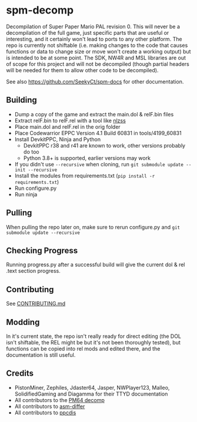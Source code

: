# spm-decomp

Decompilation of Super Paper Mario PAL revision 0. This will never be a decompilation of the full game, just specific parts that are useful or interesting, and it certainly won't lead to ports to any other platform. The repo is currently not shiftable (i.e. making changes to the code that causes functions or data to change size or move won't create a working output) but is intended to be at some point. The SDK, NW4R and MSL libraries are out of scope for this project and will not be decompiled (though partial headers will be needed for them to allow other code to be decompiled).

See also https://github.com/SeekyCt/spm-docs for other documentation.

## Building

- Dump a copy of the game and extract the main.dol & relF.bin files
- Extract relF.bin to relF.rel with a tool like [nlzss](https://github.com/magical/nlzss)
- Place main.dol and relF.rel in the orig folder
- Place Codewarrior EPPC Version 4.1 Build 60831 in tools/4199_60831
- Install DevkitPPC, Ninja and Python
    - DevkitPPC r38 and r41 are known to work, other versions probably do too
    - Python 3.8+ is supported, earlier versions may work
- If you didn't use `--recursive` when cloning, run `git submodule update --init --recursive`
- Install the modules from requirements.txt (`pip install -r requirements.txt`)
- Run configure.py
- Run ninja

## Pulling

When pulling the repo later on, make sure to rerun configure.py and `git submodule update --recursive`

## Checking Progress

Running progress.py after a successful build will give the current dol & rel .text section progress.

## Contributing
See [CONTRIBUTING.md](https://github.com/SeekyCt/spm-decomp/blob/master/CONTRIBUTING.md)

## Modding

In it's current state, the repo isn't really ready for direct editing (the DOL isn't shiftable, the REL might be but it's not been thoroughly tested), but functions can be copied into rel mods and edited there, and the documentation is still useful. 

## Credits
- PistonMiner, Zephiles, Jdaster64, Jasper, NWPlayer123, Malleo, SolidifiedGaming and Diagamma for their TTYD documentation
- All contributors to the [PM64 decomp](https://github.com/ethteck/papermario)
- All contributors to [asm-differ](https://github.com/simonlindholm/asm-differ)
- All contributors to [ppcdis](https://github.com/SeekyCt/ppcdis/)
